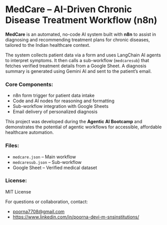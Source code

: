 # MedCare – AI-Driven Chronic Disease Treatment Workflow (n8n)

**MedCare** is an automated, no-code AI system built with **n8n** to assist in diagnosing and recommending treatment plans for chronic diseases, tailored to the Indian healthcare context.

The system collects patient data via a form and uses LangChain AI agents to interpret symptoms. It then calls a sub-workflow (`medcaresub`) that fetches verified treatment details from a Google Sheet. A diagnosis summary is generated using Gemini AI and sent to the patient’s email.

### Core Components:
- n8n form trigger for patient data intake
- Code and AI nodes for reasoning and formatting
- Sub-workflow integration with Google Sheets
- Email delivery of personalized diagnosis

This project was developed during the **Agentic AI Bootcamp** and demonstrates the potential of agentic workflows for accessible, affordable healthcare automation.

### Files:
- `medcare.json` – Main workflow
- `medcaresub.json` – Sub-workflow
- Google Sheet – Verified medical dataset

### License:
MIT License

For questions or collaboration, contact: 
- poorna7708@gmail.com
- https://www.linkedin.com/in/poorna-devi-m-snsinstitutions/

